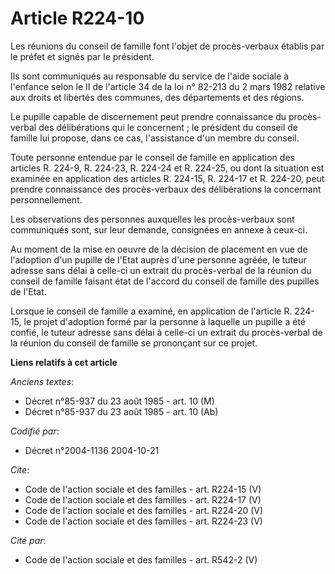 # Article R224-10

Les réunions du conseil de famille font l'objet de procès-verbaux établis par le préfet et signés par le président. 

Ils sont communiqués au responsable du service de l'aide sociale à l'enfance selon le II de l'article 34 de la loi n° 82-213
du 2 mars 1982 relative aux droits et libertés des communes, des départements et des régions. 

Le pupille capable de discernement peut prendre connaissance du procès-verbal des délibérations qui le concernent ; le
président du conseil de famille lui propose, dans ce cas, l'assistance d'un membre du conseil. 

Toute personne entendue par le conseil de famille en application des articles R. 224-9, R. 224-23, R. 224-24 et R. 224-25, ou
dont la situation est examinée en application des articles R. 224-15, R. 224-17 et R. 224-20, peut prendre connaissance des
procès-verbaux des délibérations la concernant personnellement. 

Les observations des personnes auxquelles les procès-verbaux sont communiqués sont, sur leur demande, consignées en annexe à
ceux-ci. 

Au moment de la mise en oeuvre de la décision de placement en vue de l'adoption d'un pupille de l'Etat auprès d'une personne
agréée, le tuteur adresse sans délai à celle-ci un extrait du procès-verbal de la réunion du conseil de famille faisant état
de l'accord du conseil de famille des pupilles de l'Etat. 

Lorsque le conseil de famille a examiné, en application de l'article R. 224-15, le projet d'adoption formé par la personne à
laquelle un pupille a été confié, le tuteur adresse sans délai à celle-ci un extrait du procès-verbal de la réunion du
conseil de famille se prononçant sur ce projet.

**Liens relatifs à cet article**

_Anciens textes_:

  - Décret n°85-937 du 23 août 1985 - art. 10 (M)
  - Décret n°85-937 du 23 août 1985 - art. 10 (Ab)

_Codifié par_:

  - Décret n°2004-1136 2004-10-21

_Cite_:

  - Code de l'action sociale et des familles - art. R224-15 (V)
  - Code de l'action sociale et des familles - art. R224-17 (V)
  - Code de l'action sociale et des familles - art. R224-20 (V)
  - Code de l'action sociale et des familles - art. R224-23 (V)

_Cité par_:

  - Code de l'action sociale et des familles - art. R542-2 (V)

